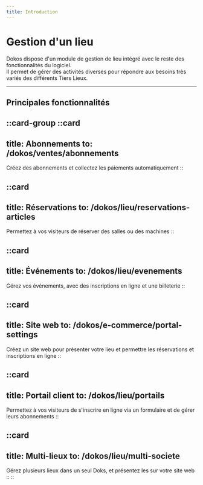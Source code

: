 ```yaml
---
title: Introduction
---
```


# Gestion d'un lieu



Dokos dispose d'un module de gestion de lieu intégré avec le reste des fonctionnalités du logiciel.  
Il permet de gérer des activités diverses pour répondre aux besoins très variés des différents Tiers Lieux.  

---

## Principales fonctionnalités

::card-group
  ::card
  ---
  title: Abonnements
  to: /dokos/ventes/abonnements
  ---
  Créez des abonnements et collectez les paiements automatiquement
  ::

  ::card
  ---
  title: Réservations
  to: /dokos/lieu/reservations-articles
  ---
  Permettez à vos visiteurs de réserver des salles ou des machines
  ::

  ::card
  ---
  title: Événements
  to: /dokos/lieu/evenements
  ---
  Gérez vos événements, avec des inscriptions en ligne et une billeterie
  ::

  ::card
  ---
  title: Site web
  to: /dokos/e-commerce/portal-settings
  ---
  Créez un site web pour présenter votre lieu et permettre les réservations et inscriptions en ligne
  ::

  ::card
  ---
  title: Portail client
  to: /dokos/lieu/portails
  ---
  Permettez à vos visiteurs de s'inscrire en ligne via un formulaire et de gérer leurs abonnements
  ::

  ::card
  ---
  title: Multi-lieux
  to: /dokos/lieu/multi-societe
  ---
  Gérez plusieurs lieux dans un seul Doks, et présentez les sur votre site web
  ::
::

